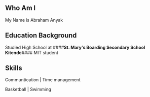 ## Who Am I

My Name is Abraham Anyak

## Education Background
Studied High School at ####**St. Mary's Boarding Secondary School Kitende**####
MIT student

## Skills

Communtication | Time management

Basketball | Swimming

